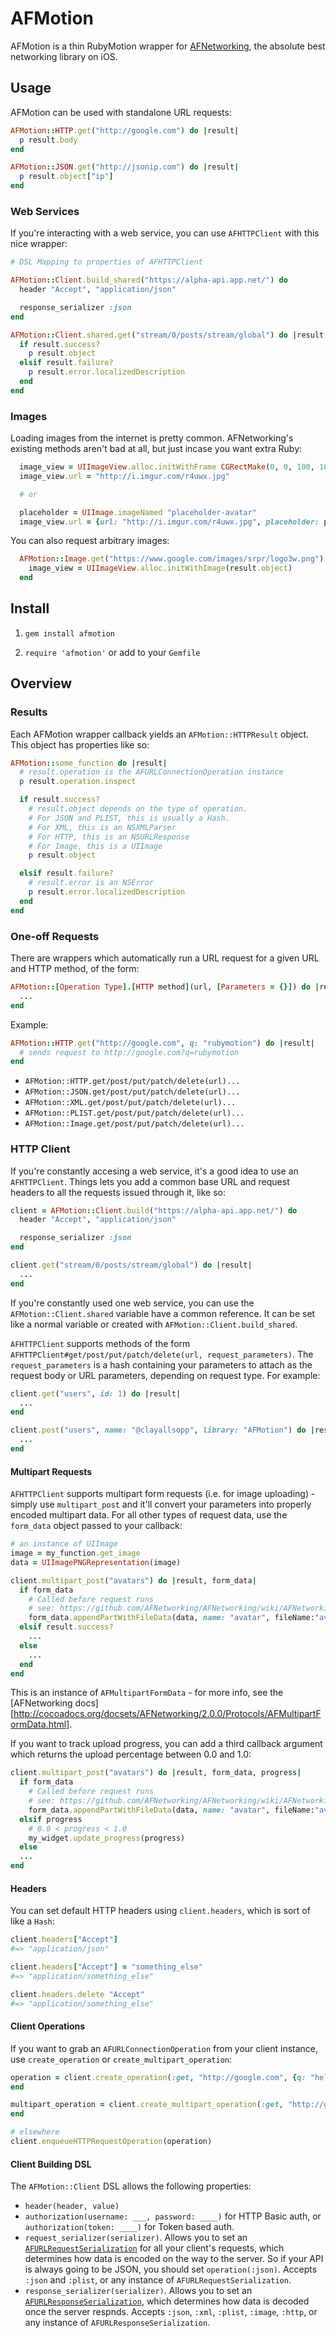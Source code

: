 # AFMotion

AFMotion is a thin RubyMotion wrapper for [AFNetworking](https://github.com/AFNetworking/AFNetworking), the absolute best networking library on iOS.

## Usage

AFMotion can be used with standalone URL requests:

```ruby
AFMotion::HTTP.get("http://google.com") do |result|
  p result.body
end

AFMotion::JSON.get("http://jsonip.com") do |result|
  p result.object["ip"]
end
```

### Web Services

If you're interacting with a web service, you can use `AFHTTPClient` with this nice wrapper:

```ruby
# DSL Mapping to properties of AFHTTPClient

AFMotion::Client.build_shared("https://alpha-api.app.net/") do
  header "Accept", "application/json"

  response_serializer :json
end

AFMotion::Client.shared.get("stream/0/posts/stream/global") do |result|
  if result.success?
    p result.object
  elsif result.failure?
    p result.error.localizedDescription
  end
end
```

### Images

Loading images from the internet is pretty common. AFNetworking's existing methods aren't bad at all, but just incase you want extra Ruby:

```ruby
  image_view = UIImageView.alloc.initWithFrame CGRectMake(0, 0, 100, 100)
  image_view.url = "http://i.imgur.com/r4uwx.jpg"

  # or

  placeholder = UIImage.imageNamed "placeholder-avatar"
  image_view.url = {url: "http://i.imgur.com/r4uwx.jpg", placeholder: placeholder}
```

You can also request arbitrary images:

```ruby
  AFMotion::Image.get("https://www.google.com/images/srpr/logo3w.png") do |result|
    image_view = UIImageView.alloc.initWithImage(result.object)
  end
```

## Install

1. `gem install afmotion`

2. `require 'afmotion'` or add to your `Gemfile`

## Overview

### Results

Each AFMotion wrapper callback yields an `AFMotion::HTTPResult` object. This object has properties like so:

```ruby
AFMotion::some_function do |result|
  # result.operation is the AFURLConnectionOperation instance
  p result.operation.inspect

  if result.success?
    # result.object depends on the type of operation.
    # For JSON and PLIST, this is usually a Hash.
    # For XML, this is an NSXMLParser
    # For HTTP, this is an NSURLResponse
    # For Image, this is a UIImage
    p result.object

  elsif result.failure?
    # result.error is an NSError
    p result.error.localizedDescription
  end
end
```

### One-off Requests

There are wrappers which automatically run a URL request for a given URL and HTTP method, of the form:

```ruby
AFMotion::[Operation Type].[HTTP method](url, [Parameters = {}]) do |result|
  ...
end
```

Example:

```ruby
AFMotion::HTTP.get("http://google.com", q: "rubymotion") do |result|
  # sends request to http://google.com?q=rubymotion
end
```

- `AFMotion::HTTP.get/post/put/patch/delete(url)...`
- `AFMotion::JSON.get/post/put/patch/delete(url)...`
- `AFMotion::XML.get/post/put/patch/delete(url)...`
- `AFMotion::PLIST.get/post/put/patch/delete(url)...`
- `AFMotion::Image.get/post/put/patch/delete(url)...`

### HTTP Client

If you're constantly accesing a web service, it's a good idea to use an `AFHTTPClient`. Things lets you add a common base URL and request headers to all the requests issued through it, like so:

```ruby
client = AFMotion::Client.build("https://alpha-api.app.net/") do
  header "Accept", "application/json"

  response_serializer :json
end

client.get("stream/0/posts/stream/global") do |result|
  ...
end
```

If you're constantly used one web service, you can use the `AFMotion::Client.shared` variable have a common reference. It can be set like a normal variable or created with `AFMotion::Client.build_shared`.

`AFHTTPClient` supports methods of the form `AFHTTPClient#get/post/put/patch/delete(url, request_parameters)`. The `request_parameters` is a hash containing your parameters to attach as the request body or URL parameters, depending on request type. For example:

```ruby
client.get("users", id: 1) do |result|
  ...
end

client.post("users", name: "@clayallsopp", library: "AFMotion") do |result|
  ...
end
```

#### Multipart Requests

`AFHTTPClient` supports multipart form requests (i.e. for image uploading) - simply use `multipart_post` and it'll convert your parameters into properly encoded multipart data. For all other types of request data, use the `form_data` object passed to your callback:

```ruby
# an instance of UIImage
image = my_function.get_image
data = UIImagePNGRepresentation(image)

client.multipart_post("avatars") do |result, form_data|
  if form_data
    # Called before request runs
    # see: https://github.com/AFNetworking/AFNetworking/wiki/AFNetworking-FAQ
    form_data.appendPartWithFileData(data, name: "avatar", fileName:"avatar.png", mimeType: "image/png")
  elsif result.success?
    ...
  else
    ...
  end
end
```

This is an instance of `AFMultipartFormData` - for more info, see the [AFNetworking docs][http://cocoadocs.org/docsets/AFNetworking/2.0.0/Protocols/AFMultipartFormData.html].

If you want to track upload progress, you can add a third callback argument which returns the upload percentage between 0.0 and 1.0:

```ruby
client.multipart_post("avatars") do |result, form_data, progress|
  if form_data
    # Called before request runs
    # see: https://github.com/AFNetworking/AFNetworking/wiki/AFNetworking-FAQ
    form_data.appendPartWithFileData(data, name: "avatar", fileName:"avatar.png", mimeType: "image/png")
  elsif progress
    # 0.0 < progress < 1.0
    my_widget.update_progress(progress)
  else
  ...
end
```

#### Headers

You can set default HTTP headers using `client.headers`, which is sort of like a `Hash`:

```ruby
client.headers["Accept"]
#=> "application/json"

client.headers["Accept"] = "something_else"
#=> "application/something_else"

client.headers.delete "Accept"
#=> "application/something_else"
```

#### Client Operations

If you want to grab an `AFURLConnectionOperation` from your client instance, use `create_operation` or `create_multipart_operation`:

```ruby
operation = client.create_operation(:get, "http://google.com", {q: "hello"}) do |result|
end

multipart_operation = client.create_multipart_operation(:get, "http://google.com", {q: "hello"}) do |result, form_data, progress|
end

# elsewhere
client.enqueueHTTPRequestOperation(operation)
```

#### Client Building DSL

The `AFMotion::Client` DSL allows the following properties:

- `header(header, value)`
- `authorization(username: ___, password: ____)` for HTTP Basic auth, or `authorization(token: ____)` for Token based auth.
- `request_serializer(serializer)`. Allows you to set an [`AFURLRequestSerialization`](http://cocoadocs.org/docsets/AFNetworking/2.0.0/Protocols/AFURLRequestSerialization.html) for all your client's requests, which determines how data is encoded on the way to the server. So if your API is always going to be JSON, you should set `operation(:json)`. Accepts `:json` and `:plist`, or any instance of `AFURLRequestSerialization`.
- `response_serializer(serializer)`. Allows you to set an [`AFURLResponseSerialization`](http://cocoadocs.org/docsets/AFNetworking/2.0.0/Protocols/AFURLResponseSerialization.html), which determines how data is decoded once the server respnds. Accepts `:json`, `:xml`, `:plist`, `:image`, `:http`, or any instance of `AFURLResponseSerialization`.